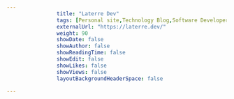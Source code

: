 ---
                title: "Laterre Dev"
                tags: [Personal site,Technology Blog,Software Developer,Portfolio Site]
                externalUrl: "https://laterre.dev/"
                weight: 90
                showDate: false
                showAuthor: false
                showReadingTime: false
                showEdit: false
                showLikes: false
                showViews: false
                layoutBackgroundHeaderSpace: false
                ---
